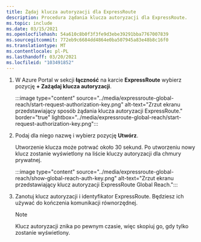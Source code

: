 ```yaml
---
title: Żądaj klucza autoryzacji dla ExpressRoute
description: Procedura żądania klucza autoryzacji dla ExpressRoute.
ms.topic: include
ms.date: 03/15/2021
ms.openlocfilehash: 54a610c8b0f3f3fe9d3ebe39291bba7767007839
ms.sourcegitcommit: 772eb9c6684dd4864e0ba507945a83e48b8c16f0
ms.translationtype: MT
ms.contentlocale: pl-PL
ms.lasthandoff: 03/20/2021
ms.locfileid: "103491852"
---
```

<!-- used in expressroute-global-reach-private-cloud.md and create-ipsec-tunnel.md -->

1. W Azure Portal w sekcji **łączność** na karcie **ExpressRoute** wybierz pozycję **+ Zażądaj klucza autoryzacji**. 

   :::image type="content" source="../media/expressroute-global-reach/start-request-authorization-key.png" alt-text="Zrzut ekranu przedstawiający sposób żądania klucza autoryzacji ExpressRoute." border="true" lightbox="../media/expressroute-global-reach/start-request-authorization-key.png":::

1. Podaj dla niego nazwę i wybierz pozycję **Utwórz**. 
      
   Utworzenie klucza może potrwać około 30 sekund. Po utworzeniu nowy klucz zostanie wyświetlony na liście kluczy autoryzacji dla chmury prywatnej.

   :::image type="content" source="../media/expressroute-global-reach/show-global-reach-auth-key.png" alt-text="Zrzut ekranu przedstawiający klucz autoryzacji ExpressRoute Global Reach.":::
  
1. Zanotuj klucz autoryzacji i identyfikator ExpressRoute. Będziesz ich używać do kończenia komunikacji równorzędnej.  

   > [!NOTE]
   > Klucz autoryzacji znika po pewnym czasie, więc skopiuj go, gdy tylko zostanie wyświetlony.